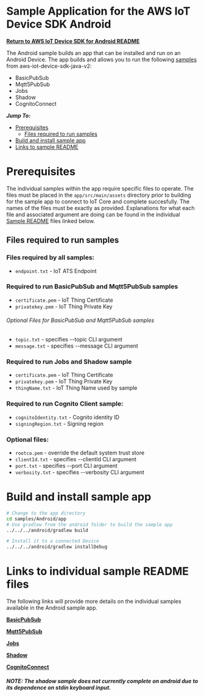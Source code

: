 # Sample Application for the AWS IoT Device SDK Android
[**Return to AWS IoT Device SDK for Android README**](../../documents/ANDROID.md)

The Android sample builds an app that can be installed and run on an Android Device. The app builds and allows you
to run the following [samples](#links-to-individual-sample-readme-files) from aws-iot-device-sdk-java-v2:
* BasicPubSub
* Mqtt5PubSub
* Jobs
* Shadow
* CognitoConnect

*__Jump To:__*

* [Prerequisites](#prerequisites)
  * [Files required to run samples](#files-required-to-run-samples)
* [Build and install sample app](#build-and-install-sample-app)
* [Links to sample README](#links-to-individual-sample-readme-files)


# Prerequisites
The individual samples within the app require specific files to operate. The files must be placed in the
`app/src/main/assets` directory prior to building for the sample app to connect to IoT Core and complete
succesfully. The names of the files must be exactly as provided. Explanations for what each file and
associated argument are doing can be found in the individual [Sample README](#links-to-individual-sample-readme-files)
files linked below.

## Files required to run samples

### Files required by all samples:
* `endpoint.txt` - IoT ATS Endpoint

### Required to run BasicPubSub and Mqtt5PubSub samples
* `certificate.pem` - IoT Thing Certificate
* `privatekey.pem` - IoT Thing Private Key
###### Optional Files for BasicPubSub and Mqtt5PubSub samples
* `topic.txt` - specifies --topic CLI argument
* `message.txt` - specifies --message CLI argument

### Required to run Jobs and Shadow sample
* `certificate.pem` - IoT Thing Certificate
* `privatekey.pem` - IoT Thing Private Key
* `thingName.txt` - IoT Thing Name used by sample

### Required to run Cognito Client sample:
* `cognitoIdentity.txt` - Cognito identity ID
* `signingRegion.txt` - Signing region

### Optional files:
* `rootca.pem` - override the default system trust store
* `clientId.txt` - specifies --clientId CLI argument
* `port.txt` - specifies --port CLI argument
* `verbosity.txt` - specifies --verbosity CLI argument

# Build and install sample app

``` sh
# Change to the app directory
cd samples/Android/app
# Use gradlew from the android folder to build the sample app
../../../android/gradlew build

# Install it to a connected Device
../../../android/gradlew installDebug
```

# Links to individual sample README files
The following links will provide more details on the individual samples available in the
Android sample app.

[**BasicPubSub**](../BasicPubSub/README.md)

[**Mqtt5PubSub**](../Mqtt5/PubSub/README.md)

[**Jobs**](../Jobs/README.md)

[**Shadow**](../Shadow/README.md)

[**CognitoConnect**](../CognitoConnect/README.md)

##### NOTE: The shadow sample does not currently complete on android due to its dependence on stdin keyboard input.